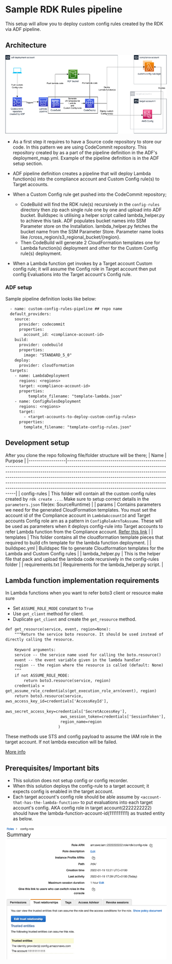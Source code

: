 # Sample RDK Rules pipeline
This setup will allow you to deploy custom config rules created by the RDK via ADF pipeline.

## Architecture
![Architecture](./meta/custom-configs.png)
* As a first step it requires to have a Source code repository to store our code. In this pattern we are using CodeCommit repository. This repository created by as a part of the pipeline definition in the ADF's deployment_map.yml. Example of the pipeline definition is in the ADF setup section.
* ADF pipeline definition creates a pipeline that will deploy Lambda function(s) into the compliance account and Custom Config rule(s) to Target accounts.
* When a Custom Config rule get pushed into the CodeCommit repository;
  - CodeBuild will find the RDK rule(s) recursively in the `config-rules` directory then zip each single rule one by one and upload into ADF bucket. Buildspec is utilising a helper script called lambda_helper.py to achieve this task. ADF populates bucket names into SSM Parameter store on the Installation. lambda_helper.py fetches the bucket name from the SSM Parameter Store. Parameter name looks like /cross_region/s3_regional_bucket/{region}.
  - Then CodeBuild will generate 2 CloudFormation templates one for Lambda function(s) deployment and other for the Custom Config rule(s) deployment.

* When a Lambda function get invokes by a Target account Custom config rule; it will assume the Config role in Target account then put config Evaluations into the Target account's Config rule.

### ADF setup
Sample pipeline definition looks like below:

```
  - name: custom-config-rules-pipeline ## repo name
  default_providers:
    source:
      provider: codecommit
      properties:
        account_id: <compliance-account-id>
    build:
      provider: codebuild
      properties:
        image: "STANDARD_5_0"
    deploy:
      provider: cloudformation
  targets:
    - name: LambdaDeployment
      regions: <regions>
      target: <compliance-account-id>
      properties:
          template_filename: "template-lambda.json"
    - name: ConfigRulesDeployment
      regions: <regions>
      target:
        - <target-accounts-to-deploy-custom-config-rules>
      properties:
        template_filename: "template-config-rules.json"
```


## Development setup
After you clone the repo following file/folder structure will be there;
| Name             | Purpose                                                                                                                                                                                                                                                                                                                                                                                                                                                   |
|------------------|-----------------------------------------------------------------------------------------------------------------------------------------------------------------------------------------------------------------------------------------------------------------------------------------------------------------------------------------------------------------------------------------------------------------------------------------------------------|
| config-rules     | This folder will contain all the custom config rules created by `rdk create ...`. Make sure to setup correct details in the `parameters.json` file(ex: SourceRuntime)                                                                                                                                                                                                                                                                                     |
| params           | Contains parameters we need for the generated CloudFormation templates. You must set the account id of the Compliance account in `LambdaAccountId` and Target accounts Config role arn as a pattern in `ConfigRoleArnToAssume`. These will be used as parameters when it deploys config-rule into Target accounts to refer Lambda function from the Compliance account. [Refer this link](../../docs/user-guide.md#cloudformation-parameters-and-tagging) |
| templates        | This folder contains all the cloudformation template pieces that required to build cfn template for the lambda function deployment.                                                                                                                                                                                                                                                                                                                       |
| buildspec.yml    | Buildspec file to generate Cloudformation templates for the Lambda and Custom Config rules                                                                                                                                                                                                                                                                                                                                                                |
| lambda_helper.py | This is the helper file that pack and upload the lambda code recursively in the config-rules folder                                                                                                                                                                                                                                                                                                                                                       |
| requirements.txt | Requirements for the lambda_helper.py script.                                                                                                                                                                                                                                                                                                                                                                                                             |

## Lambda function implementation requirements
In Lambda functions when you want to refer boto3 client or resource make sure
- Set `ASSUME_ROLE_MODE` constant to `True`
- Use `get_client` method for client.
- Duplicate `get_client` and create the `get_resource` method.

```
def get_resource(service, event, region=None):
    """Return the service boto resource. It should be used instead of directly calling the resource.

    Keyword arguments:
    service -- the service name used for calling the boto.resource()
    event -- the event variable given in the lambda handler
    region -- the region where the resource is called (default: None)
    """
    if not ASSUME_ROLE_MODE:
        return boto3.resource(service, region)
    credentials = get_assume_role_credentials(get_execution_role_arn(event), region)
    return boto3.resource(service, aws_access_key_id=credentials['AccessKeyId'],
                        aws_secret_access_key=credentials['SecretAccessKey'],
                        aws_session_token=credentials['SessionToken'],
                        region_name=region
                       )
```
These methods use STS and config payload to assume the IAM role in the target account. If not lambda execution will be failed.


[More info](https://aws.amazon.com/blogs/mt/aws-config-rdk-multi-account-and-multi-region-deployment/)

## Prerequisites/ Important bits
- This solution does not setup config or config recorder.
- When this solution deploys the config-rule to a target account; it expects config is enabled in the target account.
- Each target account's config role should be able assume by `<account-that-has-the-lambda-function>` to put evaluations into each target account's config. AKA config role in target account(2222222222) should have the lambda-function-account-id(1111111111) as trusted entity as below.

![Trusted entiry](./meta/lambda-account-id-trusted-entiry.png)
